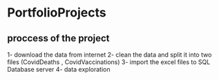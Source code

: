 # PortfolioProjects

## proccess of the project 
1- download the data from internet
2- clean the data  and split it into two files (CovidDeaths , CovidVaccinations)
3- import the excel files to SQL Database server 
4- data exploration 
